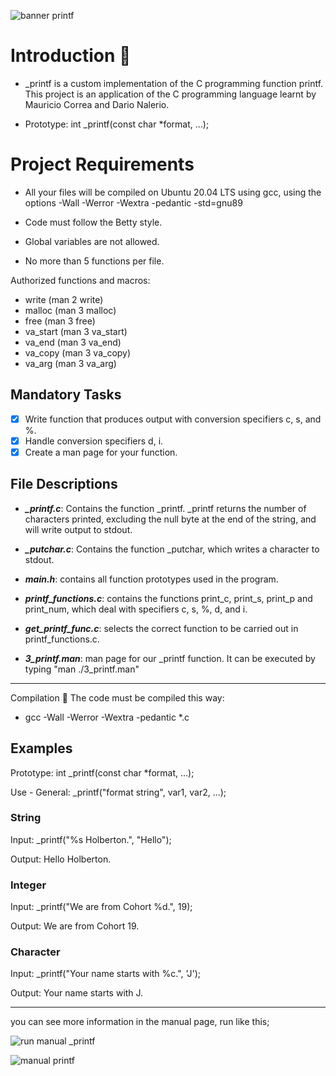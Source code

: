 ![banner printf](https://user-images.githubusercontent.com/113644952/200710905-dde5393e-6a50-47da-b475-e5b874924598.png)


 


# Introduction :fax: 
* _printf   is a custom implementation of the C programming function printf. This project is an application of the C 
programming language learnt by Mauricio Correa and Dario Nalerio.

*  Prototype: int _printf(const char *format, ...);

# Project Requirements

* All your files will be compiled on Ubuntu 20.04 LTS using gcc, using the options -Wall -Werror -Wextra -pedantic -std=gnu89

* Code must follow the Betty style.

* Global variables are not allowed.

* No more than 5 functions per file.

Authorized functions and macros:
- write (man 2 write)
- malloc (man 3 malloc)
- free (man 3 free)
- va_start (man 3 va_start)
- va_end (man 3 va_end)
- va_copy (man 3 va_copy)
- va_arg (man 3 va_arg)

## Mandatory Tasks

- [x]  Write function that produces output with conversion specifiers c, s, and %.
- [x]  Handle conversion specifiers d, i.
- [x]  Create a man page for your function.

## File Descriptions
- ***_printf.c***: Contains the function _printf. _printf returns the number of characters printed, excluding the null byte at the end of the string, and will write output to stdout.

- ***_putchar.c***:  Contains the function _putchar, which writes a character to stdout.

- ***main.h***:  contains all function prototypes used in the program.

- ***printf_functions.c***:  contains the functions print_c, print_s, print_p and print_num, which deal with specifiers c, s, %, d, and i.

- ***get_printf_func.c***: selects the correct function to be carried out in printf_functions.c.

- ***3_printf.man***:  man page for our _printf function. It can be executed by typing "man ./3_printf.man"


__________________________________________
Compilation   :hammer:
The code must be compiled this way:

* gcc -Wall -Werror -Wextra -pedantic *.c


## Examples

Prototype: int _printf(const char *format, ...); 

Use - General: _printf("format string", var1, var2, ...);   

### String

Input: _printf("%s Holberton.", "Hello");

Output: Hello Holberton.

### Integer

Input: _printf("We are from Cohort %d.", 19);

Output: We are from Cohort 19.

### Character

Input: _printf("Your name starts with %c.", 'J');

Output: Your name starts with J.

____________________________________________________________________

you can see more information in the manual page, run like this;

![run manual _printf](https://user-images.githubusercontent.com/113644952/200889724-89736867-9ad8-4d87-b34d-7b95890bf711.PNG)





![manual printf](https://user-images.githubusercontent.com/113644952/200889456-fb529317-313b-4d4e-8241-e51db1f81336.PNG)

